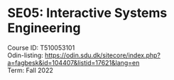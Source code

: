 # SE05: Interactive Systems Engineering

Course ID: T510053101  
Odin-listing: https://odin.sdu.dk/sitecore/index.php?a=fagbesk&id=104407&listid=17621&lang=en  
Term: Fall 2022  
